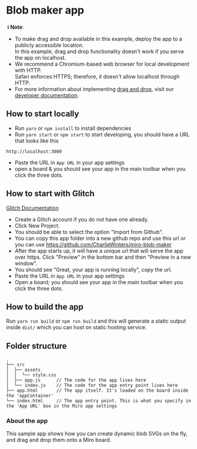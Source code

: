 # Blob maker app

**&nbsp;ℹ&nbsp;Note**:

- To make drag and drop available in this example, deploy the app to a publicly accessible location. \
  In this example, drag and drop functionality doesn't work if you serve the app on localhost.
- We recommend a Chromium-based web browser for local development with HTTP. \
  Safari enforces HTTPS; therefore, it doesn't allow localhost through HTTP.
- For more information about implementing [drag and drop](https://beta.developers.miro.com/docs/add-drag-and-drop-to-your-app), visit our [developer documentation](https://beta.developers.miro.com).

## How to start locally

- Run `yarn` or `npm install` to install dependencies
- Run `yarn start` or `npm start` to start developing, you should have a URL
  that looks like this

```
http://localhost:3000
```

- Paste the URL in `App URL` in your app settings
- open a board & you should see your app in the main toolbar when you click the
  three dots.

## How to start with Glitch

[Glitch Documentation](https://help.glitch.com/kb/article/20-importing-code-from-github/)

- Create a Glitch account if you do not have one already.
- Click New Project.
- You should be able to select the option "Import from Github".
- You can copy this app folder into a new github repo and use this url or you can use https://github.com/CharlieWinters/miro-blob-maker
- After the app starts up, it will have a unique url that will serve the app over https. Click "Preview" in the bottom bar and then "Preview in a new window".
- You should see "Great, your app is running locally", copy the url.
- Paste the URL in `App URL` in your app settings
- Open a board; you should see your app in the main toolbar when you click the
  three dots.

## How to build the app

Run `yarn run build` or `npm run build` and this will generate a static output
inside `dist/` which you can host on static hosting service.

## Folder structure

```
.
├── src
│  ├── assets
│  │  └── style.css
│  ├── app.js      // The code for the app lives here
│  └── index.js    // The code for the app entry point lives here
├── app.html       // The app itself. It's loaded on the board inside the 'appContainer'
└── index.html     // The app entry point. This is what you specify in the 'App URL' box in the Miro app settings
```

### About the app

This sample app shows how you can create dynamic blob SVGs on the fly, and drag and drop them onto a Miro board.
